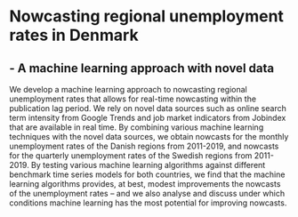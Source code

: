 # Nowcasting regional unemployment rates in Denmark
## - A machine learning approach with novel data

We develop a machine learning approach to nowcasting regional unemployment rates that allows for real-time nowcasting within the publication lag period. We rely on novel data sources such as online search term intensity from Google Trends and job market indicators from Jobindex that are available in real time.
By combining various machine learning techniques with the novel data sources, we obtain
nowcasts for the monthly unemployment rates of the Danish regions from 2011-2019, and nowcasts for the quarterly unemployment rates of the Swedish regions from 2011- 2019. By testing various machine learning algorithms against different benchmark time series models for both countries, we find that the machine learning algorithms provides, at best, modest improvements the nowcasts of the unemployment rates – and we also analyse and discuss under which conditions machine learning has the most potential for improving nowcasts.
